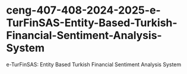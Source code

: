 # ceng-407-408-2024-2025-e-TurFinSAS-Entity-Based-Turkish-Financial-Sentiment-Analysis-System
e-TurFinSAS: Entity Based Turkish Financial Sentiment Analysis System
